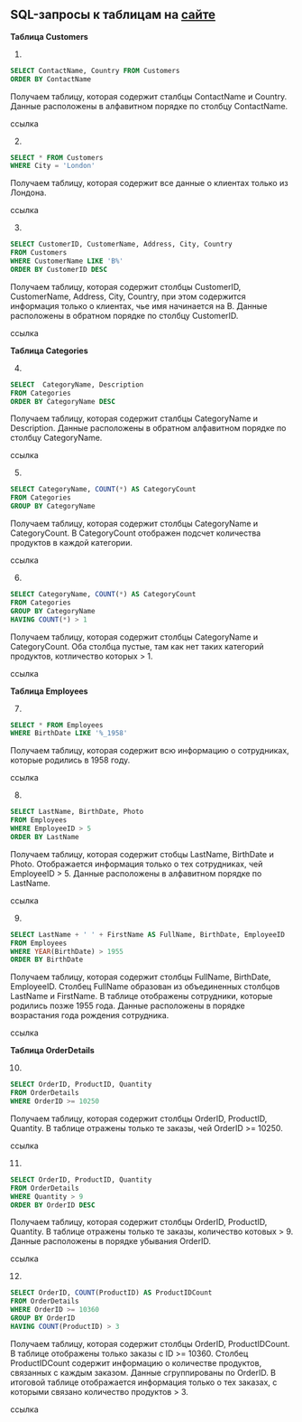 ## SQL-запросы к таблицам на [сайте](https://www.w3schools.com/sql/trysql.asp?filename=trysql_op_in)


**Таблица Customers**

1. 
```sql
SELECT ContactName, Country FROM Customers  
ORDER BY ContactName
```

Получаем таблицу, которая содержит сталбцы ContactName и Country. Данные расположены в алфавитном порядке по столбцу ContactName.

ссылка

2. 
```sql
SELECT * FROM Customers  
WHERE City = 'London'
```

Получаем таблицу, которая содержит все данные о клиентах только из Лондона.

ссылка

3. 
```sql
SELECT CustomerID, CustomerName, Address, City, Country 
FROM Customers  
WHERE CustomerName LIKE 'B%'  
ORDER BY CustomerID DESC
```

Получаем таблицу, которая содержит столбцы CustomerID, CustomerName, Address, City, Country, при этом содержится информация только о клиентах, чье имя начинается на B. Данные расположены в обратном порядке по столбцу CustomerID.

ссылка

**Таблица Categories**

4. 
```sql
SELECT  CategoryName, Description  
FROM Categories   
ORDER BY CategoryName DESC
```   

Получаем таблицу, которая содержит сталбцы CategoryName и Description. Данные расположены в обратном алфавитном порядке по столбцу CategoryName.

ссылка

5. 
```sql
SELECT CategoryName, COUNT(*) AS CategoryCount  
FROM Categories   
GROUP BY CategoryName  
```

Получаем таблицу, которая содержит столбцы CategoryName и CategoryCount. В CategoryCount отображен подсчет количества продуктов в каждой категории. 

ссылка

6. 
```sql
SELECT CategoryName, COUNT(*) AS CategoryCount  
FROM Categories   
GROUP BY CategoryName  
HAVING COUNT(*) > 1
```

Получаем таблицу, которая содержит столбцы CategoryName и CategoryCount. Оба столбца пустые, там как нет таких категорий продуктов, котличество которых > 1.

ссылка

**Таблица Employees**

7.
```sql
SELECT * FROM Employees
WHERE BirthDate LIKE '%_1958'
```

Получаем таблицу, которая содержит всю информацию о сотрудниках, которые родились в 1958 году.

ссылка

8.
```sql
SELECT LastName, BirthDate, Photo
FROM Employees
WHERE EmployeeID > 5
ORDER BY LastName
```

Получаем таблицу, которая содержит стобцы LastName, BirthDate и Photo. Отображается информация только о тех сотрудниках, чей EmployeeID > 5. Данные расположены в алфавитном порядке по LastName.

ссылка

9.
```sql
SELECT LastName + ' ' + FirstName AS FullName, BirthDate, EmployeeID
FROM Employees
WHERE YEAR(BirthDate) > 1955
ORDER BY BirthDate
```

Получаем таблицу, которая содержит столбцы FullName, BirthDate, EmployeeID. Столбец FullName образован из объединенных столбцов LastName и FirstName. В таблице отображены сотрудники, которые родились позже 1955 года. Данные расположены в порядке возрастания года рождения cотрудника.

ссылка

**Таблица OrderDetails**

10.
```sql
SELECT OrderID, ProductID, Quantity 
FROM OrderDetails
WHERE OrderID >= 10250 
```

Получаем таблицу, которая содержит столбцы OrderID, ProductID, Quantity. В таблице отражены только те заказы, чей OrderID >= 10250.

ссылка

11.
```sql
SELECT OrderID, ProductID, Quantity
FROM OrderDetails
WHERE Quantity > 9
ORDER BY OrderID DESC
```

Получаем таблицу, которая содержит столбцы OrderID, ProductID, Quantity. В таблице отражены только те заказы, количество котовых > 9. Данные расположены в порядке убывания OrderID.

ссылка

12.
```sql
SELECT OrderID, COUNT(ProductID) AS ProductIDCount
FROM OrderDetails
WHERE OrderID >= 10360
GROUP BY OrderID
HAVING COUNT(ProductID) > 3
```

Получаем таблицу, которая содержит столбцы OrderID, ProductIDCount. В таблице отображены только заказы с ID >= 10360. Столбец ProductIDCount содержит информацию о количестве продуктов, связанных с каждым заказом. Данные сгруппированы по OrderID. В итоговой таблице отображается информация только о тех заказах, с которыми связано количество продуктов > 3.

ссылка






